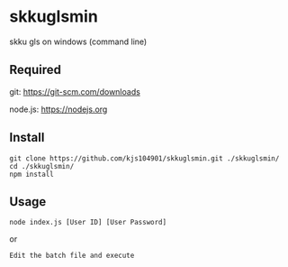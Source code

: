 # skkuglsmin

skku gls on windows (command line)

## Required

git: https://git-scm.com/downloads

node.js: https://nodejs.org

## Install

```
git clone https://github.com/kjs104901/skkuglsmin.git ./skkuglsmin/
cd ./skkuglsmin/
npm install
```

## Usage

```
node index.js [User ID] [User Password]
```

or

```
Edit the batch file and execute
```